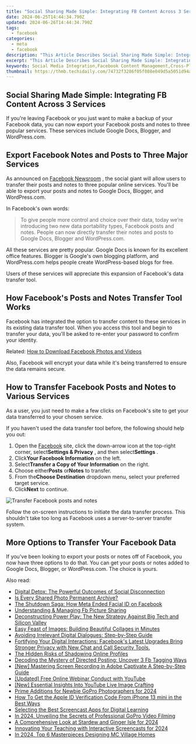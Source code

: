 ```yaml
---
title: "Social Sharing Made Simple: Integrating FB Content Across 3 Services."
date: 2024-06-25T14:44:34.790Z
updated: 2024-06-26T14:44:34.790Z
tags:
  - facebook
categories:
  - meta
  - facebook
description: "This Article Describes Social Sharing Made Simple: Integrating FB Content Across 3 Services."
excerpt: "This Article Describes Social Sharing Made Simple: Integrating FB Content Across 3 Services."
keywords: Social Media Integration,Facebook Content Management,Cross-Platform Social Sharing,Simplified Social Networking,Single Sign-On for Social Platforms,Unifying Online Presence Across Websites,Efficient Content Distribution on Facebook, Twitter & LinkedIn
thumbnail: https://thmb.techidaily.com/74732f3286f05f088e049d5a5051d94a307e70b489a1cfb414ed825a2ed00d16.jpg
---
```


## Social Sharing Made Simple: Integrating FB Content Across 3 Services

 If you're leaving Facebook or you just want to make a backup of your Facebook data, you can now export your Facebook posts and notes to three popular services. These services include Google Docs, Blogger, and WordPress.com.

## Export Facebook Notes and Posts to Three Major Services

 As announced on [Facebook Newsroom](https://about.fb.com/news/2021/04/transfer-your-facebook-posts-and-notes-with-our-expanded-data-portability-tool/) , the social giant will allow users to transfer their posts and notes to three popular online services. You'll be able to export your posts and notes to Google Docs, Blogger, and WordPress.com.

In Facebook's own words:

> To give people more control and choice over their data, today we’re introducing two new data portability types, Facebook posts and notes. People can now directly transfer their notes and posts to Google Docs, Blogger and WordPress.com.

 All these services are pretty popular. Google Docs is known for its excellent office features. Blogger is Google's own blogging platform, and WordPress.com helps people create WordPress-based blogs for free.

 Users of these services will appreciate this expansion of Facebook's data transfer tool.

## How Facebook's Posts and Notes Transfer Tool Works

 Facebook has integrated the option to transfer content to these services in its existing data transfer tool. When you access this tool and begin to transfer your data, you'll be asked to re-enter your password to confirm your identity.

 Related: [How to Download Facebook Photos and Videos](https://www.makeuseof.com/tag/7-ways-to-download-facebook-photos-videos-that-actually-still-work-in-2016/)

 Also, Facebook will encrypt your data while it's being transferred to ensure the data remains secure.

## How to Transfer Facebook Posts and Notes to Various Services

 As a user, you just need to make a few clicks on Facebook's site to get your data transferred to your chosen service.

 If you haven't used the data transfer tool before, the following should help you out:

1. Open the [Facebook](https://www.facebook.com/) site, click the down-arrow icon at the top-right corner, select**Settings & Privacy** , and then select**Settings** .
2. Click**Your Facebook Information** on the left.
3. Select**Transfer a Copy of Your Information** on the right.
4. Choose either**Posts** or**Notes** to transfer.
5. From the**Choose Destination** dropdown menu, select your preferred target service.
6. Click**Next** to continue.

![Transfer Facebook posts and notes](https://static1.makeuseofimages.com/wordpress/wp-content/uploads/2021/04/transfer-facebook-posts-notes.png)

 Follow the on-screen instructions to initiate the data transfer process. This shouldn't take too long as Facebook uses a server-to-server transfer system.

## More Options to Transfer Your Facebook Data

 If you've been looking to export your posts or notes off of Facebook, you now have three options to do that. You can get your posts or notes added to Google Docs, Blogger, or WordPress.com. The choice is yours.


<ins class="adsbygoogle"
     style="display:block"
     data-ad-format="autorelaxed"
     data-ad-client="ca-pub-7571918770474297"
     data-ad-slot="1223367746"></ins>



<ins class="adsbygoogle"
     style="display:block"
     data-ad-client="ca-pub-7571918770474297"
     data-ad-slot="8358498916"
     data-ad-format="auto"
     data-full-width-responsive="true"></ins>

<span class="atpl-alsoreadstyle">Also read:</span>
<div><ul>
<li><a href="https://facebook.techidaily.com/digital-detox-the-powerful-outcomes-of-social-disconnection/"><u>Digital Detox: The Powerful Outcomes of Social Disconnection</u></a></li>
<li><a href="https://facebook.techidaily.com/is-every-shared-photo-permanent-archive/"><u>Is Every Shared Photo Permanent Archive?</u></a></li>
<li><a href="https://facebook.techidaily.com/the-shutdown-saga-how-meta-ended-facial-id-on-facebook/"><u>The Shutdown Saga: How Meta Ended Facial ID on Facebook</u></a></li>
<li><a href="https://facebook.techidaily.com/understanding-and-managing-fb-picture-sharing/"><u>Understanding & Managing Fb Picture Sharing</u></a></li>
<li><a href="https://facebook.techidaily.com/deconstructing-power-play-the-new-strategy-against-big-tech-and-silicon-valley/"><u>Deconstructing Power Play: The New Strategy Against Big Tech and Silicon Valley</u></a></li>
<li><a href="https://facebook.techidaily.com/easy-feast-of-images-building-beautiful-collages-in-minutes/"><u>Easy Feast of Images: Building Beautiful Collages in Minutes</u></a></li>
<li><a href="https://facebook.techidaily.com/avoiding-irrelevant-digital-dialogues-step-by-step-guide/"><u>Avoiding Irrelevant Digital Dialogues: Step-by-Step Guide</u></a></li>
<li><a href="https://facebook.techidaily.com/1719149763759-fortifying-your-digital-interactions-facebooks-latest-upgrades-bring-stronger-privacy-with-new-chat-and-call-security-tools/"><u>Fortifying Your Digital Interactions: Facebook's Latest Upgrades Bring Stronger Privacy with New Chat and Call Security Tools.</u></a></li>
<li><a href="https://facebook.techidaily.com/the-hidden-risks-of-shadowing-online-profiles/"><u>The Hidden Risks of Shadowing Online Profiles</u></a></li>
<li><a href="https://facebook.techidaily.com/decoding-the-mystery-of-directed-posting-uncover-3-fb-tagging-ways/"><u>Decoding the Mystery of Directed Posting: Uncover 3 Fb Tagging Ways</u></a></li>
<li><a href="https://screen-sharing-recording.techidaily.com/new-mastering-screen-recording-in-adobe-captivate-a-step-by-step-guide/"><u>[New] Mastering Screen Recording in Adobe Captivate  A Step-by-Step Guide</u></a></li>
<li><a href="https://eaxpv-info.techidaily.com/updated-free-online-webinar-conduct-with-youtube/"><u>[Updated] Free Online Webinar Conduct with YouTube</u></a></li>
<li><a href="https://youtube-webster.techidaily.com/ssential-insights-into-youtube-live-image-crafting/"><u>[New] Essential Insights Into YouTube Live Image Crafting</u></a></li>
<li><a href="https://extra-skills.techidaily.com/prime-additions-for-newbie-gopro-photographers-for-2024/"><u>Prime Additions for Newbie GoPro Photographers for 2024</u></a></li>
<li><a href="https://apple-account.techidaily.com/how-to-get-the-apple-id-verification-code-from-iphone-13-mini-in-the-best-ways-by-drfone-ios/"><u>How To Get the Apple ID Verification Code From iPhone 13 mini in the Best Ways</u></a></li>
<li><a href="https://visual-screen-recording.techidaily.com/selecting-the-best-screencast-apps-for-digital-learning/"><u>Selecting the Best Screencast Apps for Digital Learning</u></a></li>
<li><a href="https://some-guidance.techidaily.com/in-2024-unveiling-the-secrets-of-professional-gopro-video-filming/"><u>In 2024, Unveiling the Secrets of Professional GoPro Video Filming</u></a></li>
<li><a href="https://video-screen-grab.techidaily.com/a-comprehensive-look-at-stardew-and-ginger-isle-for-2024/"><u>A Comprehensive Look at Stardew and Ginger Isle for 2024</u></a></li>
<li><a href="https://screen-activity-recording.techidaily.com/innovating-your-teaching-with-interactive-screencasts-for-2024/"><u>Innovating Your Teaching with Interactive Screencasts for 2024</u></a></li>
<li><a href="https://screen-recording.techidaily.com/in-2024-top-6-masterpieces-designing-mc-village-homes/"><u>In 2024, Top 6 Masterpieces  Designing MC Village Homes</u></a></li>
</ul></div>
